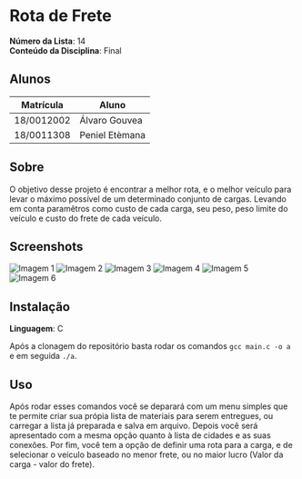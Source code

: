 # Rota de Frete

**Número da Lista**: 14<br>
**Conteúdo da Disciplina**: Final<br>

## Alunos
|Matrícula | Aluno |
| -- | -- |
| 18/0012002  | Álvaro Gouvea |
| 18/0011308  | Peniel Etèmana |

## Sobre 
O objetivo desse projeto é encontrar a melhor rota, e o melhor veículo para levar o máximo possível de um determinado conjunto de cargas. Levando em conta paramêtros como custo de cada carga, seu peso, peso limite do veículo e custo do frete de cada veículo.

## Screenshots
![Imagem 1](https://github.com/projeto-de-algoritmos/Final_Frete/blob/master/imagens/print1.png)
![Imagem 2](https://github.com/projeto-de-algoritmos/Final_Frete/blob/master/imagens/print2.png)
![Imagem 3](https://github.com/projeto-de-algoritmos/Final_Frete/blob/master/imagens/print3.png)
![Imagem 4](https://github.com/projeto-de-algoritmos/Final_Frete/blob/master/imagens/print4.png)
![Imagem 5](https://github.com/projeto-de-algoritmos/Final_Frete/blob/master/imagens/print5.png)
![Imagem 6](https://github.com/projeto-de-algoritmos/Final_Frete/blob/master/imagens/print6.png)

## Instalação 
**Linguagem**: C<br>

Após a clonagem do repositório basta rodar os comandos ```gcc main.c -o a``` e em seguida ```./a```.

## Uso 
Após rodar esses comandos você se deparará com um menu simples que te permite criar sua própia lista de materiais para serem entregues, ou carregar a lista já preparada e salva em arquivo.
Depois você será apresentado com a mesma opção quanto à lista de cidades e as suas conexões. 
Por fim, você tem a opção de definir uma rota para a carga, e de selecionar o veículo baseado no menor frete, ou no maior lucro (Valor da carga - valor do frete).





